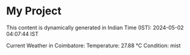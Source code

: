 # My Project

This content is dynamically generated in Indian Time (IST): 2024-05-02 04:07:44 IST


Current Weather in Coimbatore:
Temperature: 27.88 °C
Condition: mist
